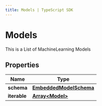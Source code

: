 ```yaml
---
title: Models | TypeScript SDK
---
```



# Models

This is a List of MachineLearning Models

## Properties

Name | Type
------------ | -------------
**schema** | [**EmbeddedModelSchema**](EmbeddedModelSchema)
**iterable** | [**Array&lt;Model&gt;**](Model)


